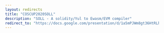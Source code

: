 ```yaml
---
layout: redirects
title: "COSCUP2020SOLL"
description: "SOLL - A solidity/Yul to Ewasm/EVM compiler"
redirect_to: "https://docs.google.com/presentation/d/1a5mPJWm8gt36HtRLhQgb31xAi6GlPz3aTdYF0B40X98/edit?usp=sharing"
---
```


